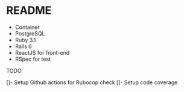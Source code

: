 # README

- Container
- PostgreSQL
- Ruby 3.1
- Rails 6
- ReactJS for front-end
- RSpec for test

TODO:

[]- Setup Github actions for Rubocop check
[]- Setup code coverage

